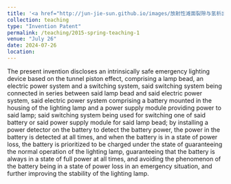 ```yaml
---
title: '<a href="http://jun-jie-sun.github.io/images/放射性滩面裂隙与氢析出实验测量装置及测量方法.png" style="color: teal;">2. Granted: A Device and Method for Experimental Measurement of Radon Exhalation from Fissures in Radioactive Beach Surfaces </a>'
collection: teaching
type: "Invention Patent"
permalink: /teaching/2015-spring-teaching-1
venue: "July 26"
date: 2024-07-26
location: 
---
```


The present invention discloses an intrinsically safe emergency lighting device based on the tunnel piston effect, comprising a lamp bead, an electric power system and a switching system, said switching system being connected in series between said lamp bead and said electric power system, said electric power system comprising a battery mounted in the housing of the lighting lamp and a power supply module providing power to said lamp; said switching system being used for switching one of said battery or said power supply module for said lamp bead; by installing a power detector on the battery to detect the battery power, the power in the battery is detected at all times, and when the battery is in a state of power loss, the battery is prioritized to be charged under the state of guaranteeing the normal operation of the lighting lamp, guaranteeing that the battery is always in a state of full power at all times, and avoiding the phenomenon of the battery being in a state of power loss in an emergency situation, and further improving the stability of the lighting lamp.
